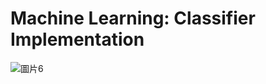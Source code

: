 # Machine Learning: Classifier Implementation
![圖片6](https://github.com/youyaochen/MachineLearning_Project1/assets/126992339/779ba838-86e6-4d0e-9dde-f7303a5b6842)

